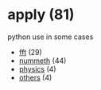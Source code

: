 # apply (81)
python use in some cases

+ [fft](fft/README.md) (29)
+ [nummeth](nummeth/README.md) (44)
+ [physics](physics/README.md) (4)
+ [others](others/README.md) (4)